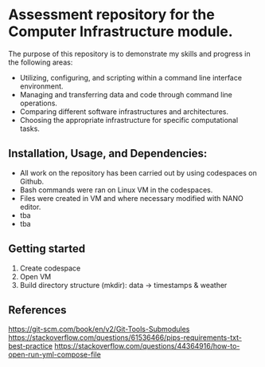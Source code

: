 # Assessment repository for the Computer Infrastructure module.

The purpose of this repository is to demonstrate my skills and progress in the following areas:

- Utilizing, configuring, and scripting within a command line interface environment.
- Managing and transferring data and code through command line operations.
- Comparing different software infrastructures and architectures.
- Choosing the appropriate infrastructure for specific computational tasks.

## Installation, Usage, and Dependencies:
 - All work on the repository has been carried out by using codespaces on Github.
 - Bash commands were ran on Linux VM in the codespaces.
 - Files were created in VM and where necessary modified with NANO editor.
 - tba
 - tba

## Getting started

1. Create codespace
2. Open VM
2. Build directory structure (mkdir): data -> timestamps & weather
                              








## References 
https://git-scm.com/book/en/v2/Git-Tools-Submodules
https://stackoverflow.com/questions/61536466/pips-requirements-txt-best-practice
https://stackoverflow.com/questions/44364916/how-to-open-run-yml-compose-file